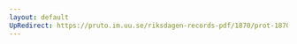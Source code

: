 ```yaml
---
layout: default
UpRedirect: https://pruto.im.uu.se/riksdagen-records-pdf/1870/prot-1870--ak--216/prot-1870--ak--216_081.pdf
---
```

